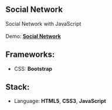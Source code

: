 ## Social Network

Social Network with JavaScript<br>
<br>
Demo: **[Social Network](https://dejanv91.github.io/36-Social-Network/index.html)**

## Frameworks:
* CSS: **Bootstrap**

## Stack:
* Language: **HTML5**, **CSS3**, **JavaScript**

